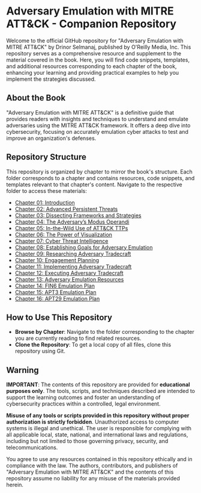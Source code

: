 # Adversary Emulation with MITRE ATT&CK - Companion Repository

Welcome to the official GitHub repository for "Adversary Emulation with MITRE ATT&CK" by Drinor Selmanaj, published by O'Reilly Media, Inc. This repository serves as a comprehensive resource and supplement to the material covered in the book. Here, you will find code snippets, templates, and additional resources corresponding to each chapter of the book, enhancing your learning and providing practical examples to help you implement the strategies discussed.

## About the Book

"Adversary Emulation with MITRE ATT&CK" is a definitive guide that provides readers with insights and techniques to understand and emulate adversaries using the MITRE ATT&CK framework. It offers a deep dive into cybersecurity, focusing on accurately emulation cyber attacks to test and improve an organization's defenses.

## Repository Structure

This repository is organized by chapter to mirror the book's structure. Each folder corresponds to a chapter and contains resources, code snippets, and templates relevant to that chapter's content. Navigate to the respective folder to access these materials:

- [Chapter 01: Introduction](chapter_01)
- [Chapter 02: Advanced Persistent Threats](chapter_02)
- [Chapter 03: Dissecting Frameworks and Strategies](chapter_03)
- [Chapter 04: The Adversary’s Modus Operandi](chapter_04)
- [Chapter 05: In-the-Wild Use of ATT&CK TTPs](chapter_05)
- [Chapter 06: The Power of Visualization](chapter_06)
- [Chapter 07: Cyber Threat Intelligence](chapter_07)
- [Chapter 08: Establishing Goals for Adversary Emulation](chapter_08)
- [Chapter 09: Researching Adversary Tradecraft](chapter_09)
- [Chapter 10: Engagement Planning](chapter_10)
- [Chapter 11: Implementing Adversary Tradecraft](chapter_11)
- [Chapter 12: Executing Adversary Tradecraft](chapter_12)
- [Chapter 13: Adversary Emulation Resources](chapter_13)
- [Chapter 14: FIN6 Emulation Plan](chapter_14)
- [Chapter 15: APT3 Emulation Plan](chapter_15)
- [Chapter 16: APT29 Emulation Plan](chapter_16)

## How to Use This Repository

- **Browse by Chapter**: Navigate to the folder corresponding to the chapter you are currently reading to find related resources.
- **Clone the Repository**: To get a local copy of all files, clone this repository using Git.

## Warning

**IMPORTANT**: The contents of this repository are provided for **educational purposes only**. The tools, scripts, and techniques described are intended to support the learning outcomes and foster an understanding of cybersecurity practices within a controlled, legal environment.

**Misuse of any tools or scripts provided in this repository without proper authorization is strictly forbidden**. Unauthorized access to computer systems is illegal and unethical. The user is responsible for complying with all applicable local, state, national, and international laws and regulations, including but not limited to those governing privacy, security, and telecommunications.

You agree to use any resources contained in this repository ethically and in compliance with the law. The authors, contributors, and publishers of "Adversary Emulation with MITRE ATT&CK" and the contents of this repository assume no liability for any misuse of the materials provided herein.
